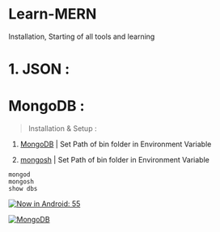 # Learn-MERN
Installation, Starting of all tools and learning

# 1. JSON : 
# MongoDB : 
>Installation & Setup :


1. [MongoDB](https://www.mongodb.com/try/download/community) | Set Path of bin folder in Environment Variable

2. [mongosh](https://www.mongodb.com/try/download/shell) | Set Path of bin folder in Environment Variable    

~~~~
mongod
mongosh
show dbs
~~~~

[![Now in Android: 55](https://github.com/Sandip-Kanzariya/Codeforces/assets/105594748/e14ac8a1-674e-496a-8679-48dcbc42c5d9)]("https://github.com/Sandip-Kanzariya/Learn-MERN/assets/105594748/d94c4254-91f4-479e-be20-84435226d6ac")

[![MongoDB](https://github.com/Sandip-Kanzariya/Codeforces/assets/105594748/e14ac8a1-674e-496a-8679-48dcbc42c5d9)](https://github.com/Sandip-Kanzariya/Learn-MERN/assets/105594748/d94c4254-91f4-479e-be20-84435226d6ac)
